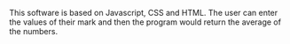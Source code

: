 This software is based on Javascript, CSS and HTML. The user can enter the values of their mark and then the program would return the average of the numbers. 
